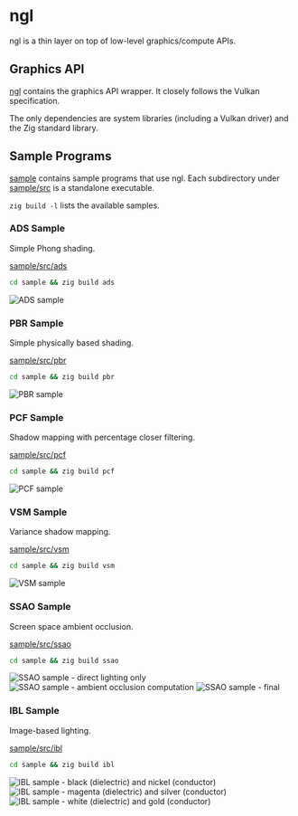 # ngl

ngl is a thin layer on top of low-level graphics/compute APIs.


## Graphics API

[ngl](ngl) contains the graphics API wrapper. It closely follows the Vulkan specification.

The only dependencies are system libraries (including a Vulkan driver) and the Zig standard library.


## Sample Programs

[sample](sample) contains sample programs that use ngl. Each subdirectory under [sample/src](sample/src) is a standalone executable.

```zig build -l``` lists the available samples.


### ADS Sample

Simple Phong shading.

[sample/src/ads](sample/src/ads)

```sh
cd sample && zig build ads
```

![ADS sample](sample/capture/ads.png)


### PBR Sample

Simple physically based shading.

[sample/src/pbr](sample/src/pbr)

```sh
cd sample && zig build pbr
```

![PBR sample](sample/capture/pbr.png)


### PCF Sample

Shadow mapping with percentage closer filtering.

[sample/src/pcf](sample/src/pcf)

```sh
cd sample && zig build pcf
```

![PCF sample](sample/capture/pcf.png)


### VSM Sample

Variance shadow mapping.

[sample/src/vsm](sample/src/vsm)

```sh
cd sample && zig build vsm
```

![VSM sample](sample/capture/vsm.png)


### SSAO Sample

Screen space ambient occlusion.

[sample/src/ssao](sample/src/ssao)

```sh
cd sample && zig build ssao
```

![SSAO sample - direct lighting only](sample/capture/ssao_color.png)
![SSAO sample - ambient occlusion computation](sample/capture/ssao_ao.png)
![SSAO sample - final](sample/capture/ssao_final.png)


### IBL Sample

Image-based lighting.

[sample/src/ibl](sample/src/ibl)

```sh
cd sample && zig build ibl
```

![IBL sample - black (dielectric) and nickel (conductor)](sample/capture/ibl_black_and_nickel.png)
![IBL sample - magenta (dielectric) and silver (conductor)](sample/capture/ibl_magenta_and_silver.png)
![IBL sample - white (dielectric) and gold (conductor)](sample/capture/ibl_white_and_gold.png)
